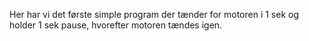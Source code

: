 Her har vi det første simple program der tænder for motoren i 1 sek og holder 1 sek pause, hvorefter motoren tændes igen. 
